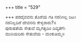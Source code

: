 +++
title = "529"

+++
ಪರದೈವವನು ತೊರೆಯೆ ಗತಿ ನರನಿಗಿಲ್ಲ ದಿಟ।  
ನರನಿಲ್ಲದಿರೆ ದೇವನನು ಕೇಳ್ವರಾರು?॥  
ಪುರುಷತೆಯೆ ಸೇತುವೆ ಮೃಗತ್ವದಿಂ ದಿವ್ಯತೆಗೆ।  
ಮುರಿಯದಿರು ಸೇತುವೆಯ - ಮಂಕುತಿಮ್ಮ॥  
